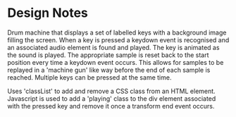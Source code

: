 # Design Notes

Drum machine that displays a set of labelled keys with a background image filling the screen.
When a key is pressed a keydown event is recognised and an associated audio element is found and played. 
The key is animated as the sound is played.
The appropriate sample is reset back to the start position every time a keydown event occurs.
This allows for samples to be replayed in a 'machine gun' like way before the end of each sample is reached.
Multiple keys can be pressed at the same time.

Uses 'classList' to add and remove a CSS class from an HTML element.
Javascript is used to add a 'playing' class to the div element associated with the pressed key 
and remove it once a transform end event occurs.

